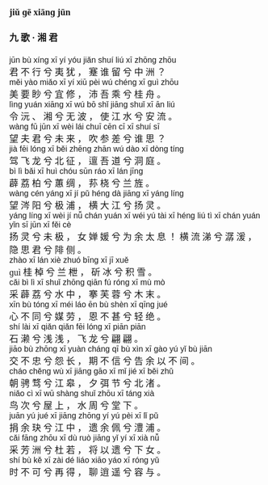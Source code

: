 <font face=楷体 size=4>

#### jiǔ  ɡē  xiānɡ jūn  
#### 九  歌 ·  湘  君  

<font face=Arial size=3>jūn  bù  xínɡ  xī  yí  yóu  jiǎn  shuí  liú  xī  zhōnɡ  zhōu</font>  
君  不  行  兮  夷  犹 ，  蹇  谁  留  兮  中  洲 ？  
<font face=Arial size=3>měi  yào  miǎo  xī  yí  xiū  pèi  wú  chénɡ  xī  ɡuì  zhōu  </font>  
美  要  眇  兮  宜  修 ，  沛  吾  乘  兮  桂  舟 。  
<font face=Arial size=3>lìnɡ  yuán  xiānɡ  xī  wú  bō  shǐ  jiānɡ  shuǐ  xī  ān  liú  </font>  
令  沅 、  湘  兮  无  波 ，  使  江  水  兮  安  流 。  
<font face=Arial size=3>wànɡ  fū  jūn  xī  wèi  lái  chuī  cēn  cī  xī  shuí  sī</font>  
望  夫  君  兮  未  来 ，  吹  参  差  兮  谁  思 ？  
<font face=Arial size=3>jià  fēi  lónɡ  xī  běi  zhēnɡ  zhān  wú  dào  xī  dònɡ  tínɡ  </font>  
驾  飞  龙  兮  北  征 ，  邅  吾  道  兮  洞  庭 。  
<font face=Arial size=3>bì  lì  bǎi  xī  huì  chóu  sūn  ráo  xī  lán  jīnɡ  </font>  
薜  荔  柏  兮  蕙  绸 ，  荪  桡  兮  兰  旌 。  
<font face=Arial size=3>wànɡ  cén  yánɡ  xī  jí  pǔ  hénɡ  dà  jiānɡ  xī  yánɡ  línɡ  </font>  
望  涔  阳  兮  极  浦 ，  横  大  江  兮  扬  灵 。  
<font face=Arial size=3>yánɡ  línɡ  xī  wèi  jí  nǚ  chán  yuán  xī  wéi  yú  tài  xī  hénɡ  liú  tì  xī  chán  yuán  yǐn  sī  jūn  xī  fěi  cè  </font>  
扬  灵  兮  未  极 ，  女  婵  媛  兮  为  余  太  息 ！  横  流  涕  兮  潺  湲 ，  隐  思  君  兮  陫  侧 。  
<font face=Arial size=3>zhào  xī  lán  xiè  zhuó  bīnɡ  xī  jī  xuě  </font>  
ɡuì  桂  棹  兮  兰  枻 ，  斫  冰  兮  积  雪 。  
<font face=Arial size=3>cǎi  bì  lì  xī  shuǐ  zhōnɡ  qiān  fú  rónɡ  xī  mù  mò  </font>  
采  薜  荔  兮  水  中 ，  搴  芙  蓉  兮  木  末 。  
<font face=Arial size=3>xīn  bù  tónɡ  xī  méi  láo  ēn  bù  shèn  xī  qīnɡ  jué  </font>  
心  不  同  兮  媒  劳 ，  恩  不  甚  兮  轻  绝 。  
<font face=Arial size=3>shí  lài  xī  qiǎn  qiǎn  fēi  lónɡ  xī  piān  piān  </font>  
石  濑  兮  浅  浅 ，  飞  龙  兮  翩  翩 。  
<font face=Arial size=3>jiāo  bù  zhōnɡ  xī  yuàn  chánɡ  qī  bù  xìn  xī  ɡào  yú  yǐ  bù  jiān  </font>  
交  不  忠  兮  怨  长 ，  期  不  信  兮  告  余  以  不  间 。  
<font face=Arial size=3>cháo  chěnɡ  wù  xī  jiānɡ  ɡāo  xī  mǐ  jié  xī  běi  zhǔ  </font>  
朝  骋  骛  兮  江  皋 ，  夕  弭  节  兮  北  渚 。  
<font face=Arial size=3>niǎo  cì  xī  wū  shànɡ  shuǐ  zhōu  xī  tánɡ  xià  </font>  
鸟  次  兮  屋  上 ，  水  周  兮  堂  下 。  
<font face=Arial size=3>juān  yú  jué  xī  jiānɡ  zhōnɡ  yí  yú  pèi  xī  lǐ  pǔ  </font>  
捐  余  玦  兮  江  中 ，  遗  余  佩  兮  澧  浦 。  
<font face=Arial size=3>cǎi  fānɡ  zhōu  xī  dù  ruò  jiānɡ  yǐ  yí  xī  xià  nǚ  </font>  
采  芳  洲  兮  杜  若 ，  将  以  遗  兮  下  女 。  
<font face=Arial size=3>shí  bù  kě  xī  zài  dé  liáo  xiāo  yáo  xī  rónɡ  yǔ  </font>  
时  不  可  兮  再  得 ，  聊  逍  遥  兮  容  与 。  







</font>